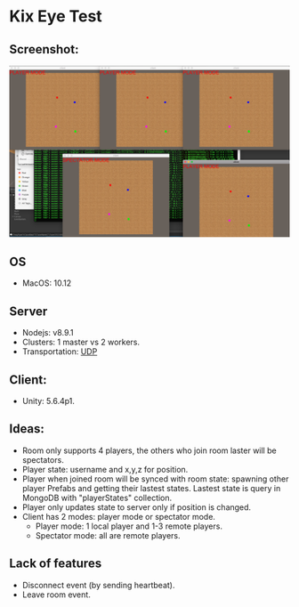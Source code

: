 # Kix Eye Test

## Screenshot:
![Alt text](https://github.com/daihuynh/kixeyetest/blob/master/demo.png?raw=true "Screenshot")

## OS
- MacOS: 10.12

## Server
- Nodejs: v8.9.1
- Clusters: 1 master vs 2 workers.
- Transportation: [UDP](https://nodejs.org/api/dgram.html#dgram_socket_send_msg_offset_length_port_address_callback)

## Client:
- Unity: 5.6.4p1.

## Ideas:
- Room only supports 4 players, the others who join room laster will be spectators.
- Player state: username and x,y,z for position.
- Player when joined room will be synced with room state: spawning other player Prefabs and getting their lastest states. Lastest state is query in MongoDB with "playerStates" collection.
- Player only updates state to server only if position is changed.
- Client has 2 modes: player mode or spectator mode.
  - Player mode: 1 local player and 1-3 remote players.
  - Spectator mode: all are remote players.

## Lack of features
- Disconnect event (by sending heartbeat).
- Leave room event.
